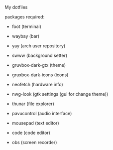 My dotfiles

packages required:

- foot (terminal)

- waybay (bar)

- yay (arch user repository)

- swww (background setter)

- gruvbox-dark-gtx (theme)

- gruxbox-dark-icons (icons)

- neofetch (hardware info)

- nwg-look (gtk settings (gui for change theme))

- thunar (file explorer)

- pavucontrol (audio interface)

- mousepad (text editor)

- code (code editor)

- obs (screen recorder)